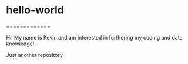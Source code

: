 # hello-world
=============

Hi!
My name is Kevin and am interested in furthering my coding and data knowledge!

Just another repository
